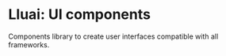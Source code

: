 # Lluai: UI components

Components library to create user interfaces compatible with all frameworks.

